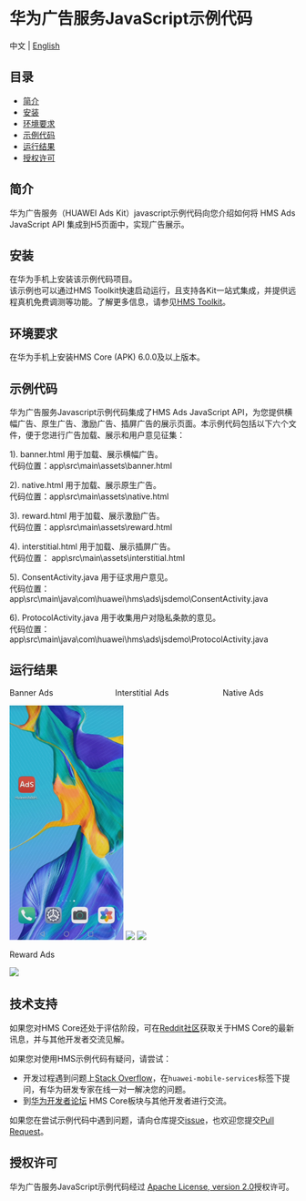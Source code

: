 # 华为广告服务JavaScript示例代码
中文 | [English](README.md)
## 目录

 * [简介](#简介)
 * [安装](#安装)
 * [环境要求](#环境要求)
 * [示例代码](#示例代码)
 * [运行结果](#运行结果)
 * [授权许可](#授权许可)


## 简介
华为广告服务（HUAWEI Ads Kit）javascript示例代码向您介绍如何将 HMS  Ads JavaScript API 集成到H5页面中，实现广告展示。

## 安装
在华为手机上安装该示例代码项目。
<br>该示例也可以通过HMS Toolkit快速启动运行，且支持各Kit一站式集成，并提供远程真机免费调测等功能。了解更多信息，请参见[HMS Toolkit](https://developer.huawei.com/consumer/cn/doc/development/Tools-Guides/getting-started-0000001077381096)。</br>

## 环境要求
在华为手机上安装HMS Core (APK) 6.0.0及以上版本。

## 示例代码
华为广告服务Javascript示例代码集成了HMS Ads JavaScript API，为您提供横幅广告、原生广告、激励广告、插屏广告的展示页面。本示例代码包括以下六个文件，便于您进行广告加载、展示和用户意见征集：

1). banner.html
用于加载、展示横幅广告。
<br>代码位置：app\src\main\assets\banner.html</br>
    
2). native.html
用于加载、展示原生广告。
<br>代码位置：app\src\main\assets\native.html</br>
    
3). reward.html
用于加载、展示激励广告。
<br>代码位置：app\src\main\assets\reward.html</br>
	
4). interstitial.html
用于加载、展示插屏广告。
<br>代码位置： app\src\main\assets\interstitial.html</br>

5). ConsentActivity.java
用于征求用户意见。
<br>代码位置：app\src\main\java\com\huawei\hms\ads\jsdemo\ConsentActivity.java</br>
    
6). ProtocolActivity.java
用于收集用户对隐私条款的意见。
<br>代码位置：app\src\main\java\com\huawei\hms\ads\jsdemo\ProtocolActivity.java</br>

## 运行结果
Banner Ads&emsp;&emsp;&emsp;&emsp;&emsp;&emsp;&emsp;&ensp; Interstitial Ads&emsp;&emsp;&emsp;&emsp;&emsp;&emsp;&ensp; Native Ads

 <img src=result/Banner.gif width=200>  <img src=result/Interstitial.gif width=200>  <img src=/result/Native.gif width=200>

Reward Ads&emsp;&emsp;&emsp;&emsp;&emsp;&emsp;&emsp;&ensp; 

<img src=result/Reward.gif width=200> 

## 技术支持
如果您对HMS Core还处于评估阶段，可在[Reddit社区](https://www.reddit.com/r/HuaweiDevelopers/)获取关于HMS Core的最新讯息，并与其他开发者交流见解。

如果您对使用HMS示例代码有疑问，请尝试：
- 开发过程遇到问题上[Stack Overflow](https://stackoverflow.com/questions/tagged/huawei-mobile-services)，在`huawei-mobile-services`标签下提问，有华为研发专家在线一对一解决您的问题。
- 到[华为开发者论坛](https://forums.developer.huawei.com/forumPortal/en/home?fid=0101187876626530001) HMS Core板块与其他开发者进行交流。

如果您在尝试示例代码中遇到问题，请向仓库提交[issue](https://github.com/HMS-Core/hms-ads-demo-java/issues)，也欢迎您提交[Pull Request](https://github.com/HMS-Core/hms-ads-demo-java/pulls)。

##  授权许可
华为广告服务JavaScript示例代码经过 [Apache License, version 2.0](http://www.apache.org/licenses/LICENSE-2.0)授权许可。

